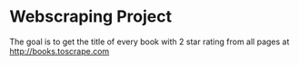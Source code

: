 # Webscraping Project
The goal is to get the title of every book with 2 star rating from all pages at http://books.toscrape.com
